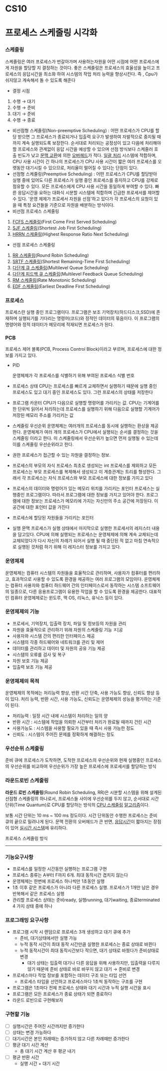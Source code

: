# CS10

# 프로세스 스케줄링 시각화

### 스케줄링

스케줄링은 여러 프로세스가 번갈아가며 사용하는자원을 어떤 시점에 어떤 프로세스에게 자원을 할당할 지 결정하는 것이다. 좋은 스케줄링은 프로세스의 효율성을 높이고 프로세스의 응답시간을 최소화 하여 시스템의 작업 처리 능력을 향상시킨다. 즉 , Cpu가 쉬지않고 계속해서 돌 수 있도록 해준다

- 결정 시점
1. 수행 → 대기
2. 수행 → 준비
3. 대기 → 준비
4. 수행 → 종료
- 비선점형 스케줄링(Non-preemptive Scheduling) : 어떤 프로세스가 CPU를 할당 받으면 그 프로세스가 종료되거나 입출력 요구가 발생하여 자발적으로 중지될 때까지 계속 실행되도록 보장한다. 순서대로 처리되는 공정성이 있고 다음에 처리해야 할 프로세스와 관계없이 응답 시간을 예상할 수 있으며 선점 방식보다 스케줄러 호출 빈도가 낮고 [문맥 교환](https://ko.wikipedia.org/wiki/%EB%AC%B8%EB%A7%A5_%EA%B5%90%ED%99%98)에 의한 [오버헤드](https://ko.wikipedia.org/wiki/%EC%98%A4%EB%B2%84%ED%97%A4%EB%93%9C)가 적다. [일괄 처리](https://ko.wikipedia.org/wiki/%EC%9D%BC%EA%B4%84_%EC%B2%98%EB%A6%AC) 시스템에 적합하며, CPU 사용 시간이 긴 하나의 프로세스가 CPU 사용 시간이 짧은 여러 프로세스를 오랫동안 대기시킬 수 있으므로, 처리율이 떨어질 수 있다는 단점이 있다.
- 선점형 스케줄링(Preemptive Scheduling) : 어떤 프로세스가 CPU를 할당받아 실행 중에 있어도 다른 프로세스가 실행 중인 프로세스를 중지하고 CPU를 강제로 점유할 수 있다. 모든 프로세스에게 CPU 사용 시간을 동일하게 부여할 수 있다. 빠른 응답시간을 요하는 대화식 시분할 시스템에 적합하며 긴급한 프로세서를 제어할 수 있다. '운영 체제가 프로세서 자원을 선점'하고 있다가 각 프로세스의 요청이 있을 때 특정 요건들을 기준으로 자원을 배분하는 방식이다.
- 비선점 프로세스 스케줄링
1. [FCFS 스케줄링](https://ko.wikipedia.org/wiki/FCFS_%EC%8A%A4%EC%BC%80%EC%A4%84%EB%A7%81)(First Come First Served Scheduling)
2. [SJF 스케줄링](https://ko.wikipedia.org/wiki/SJF_%EC%8A%A4%EC%BC%80%EC%A4%84%EB%A7%81)(Shortest Job First Scheduling)
3. [HRRN 스케줄링](https://ko.wikipedia.org/wiki/HRRN_%EC%8A%A4%EC%BC%80%EC%A4%84%EB%A7%81)(Highest Response Ratio Next Scheduling)
- 선점 프로세스 스케줄링
1. [RR 스케줄링](https://ko.wikipedia.org/wiki/RR_%EC%8A%A4%EC%BC%80%EC%A4%84%EB%A7%81)(Round Robin Scheduling)
2. [SRTF 스케줄링](https://ko.wikipedia.org/wiki/SRTF_%EC%8A%A4%EC%BC%80%EC%A4%84%EB%A7%81)(Shortest Remaining-Time First Scheduling)
3. [다단계 큐 스케줄링](https://ko.wikipedia.org/wiki/%EB%8B%A4%EB%8B%A8%EA%B3%84_%ED%81%90_%EC%8A%A4%EC%BC%80%EC%A4%84%EB%A7%81)(Multilevel Queue Scheduling)
4. [다단계 피드백 큐 스케줄링](https://ko.wikipedia.org/wiki/%EB%8B%A4%EB%8B%A8%EA%B3%84_%ED%94%BC%EB%93%9C%EB%B0%B1_%ED%81%90_%EC%8A%A4%EC%BC%80%EC%A4%84%EB%A7%81)(Multilevel Feedback Queue Scheduling)
5. [RM 스케줄링](https://ko.wikipedia.org/wiki/RM_%EC%8A%A4%EC%BC%80%EC%A4%84%EB%A7%81)(Rate Monotonic Scheduling)
6. [EDF 스케줄링](https://ko.wikipedia.org/wiki/EDF_%EC%8A%A4%EC%BC%80%EC%A4%84%EB%A7%81)(Earliest Deadline First Scheduling)

### 프로세스

프로세스란 실행 중인 프로그램이다. 프로그램은 보조 기억장치(하드디스크,SSD)에 존재하며 실행되기를 기다리는 명령어(코드)와 정적인 데이터의 묶음이다. 이 프로그램의 명령어와 정적 데이터가 메모리에 적재되면 프로세스가 된다.

### PCB

프로세스 제어 블록(PCB, Process Control Block)이라고 부르며, 프로세스에 대한 정보를 가지고 있다.

- PID

  운영체제가 각 프로세스를 식별하기 위해 부여된 프로세스 식별 번호

- 프로세스 상태
  CPU는 프로세스를 빠르게 교체하면서 실행하기 때문에 실행 중인 프로세스도 있고 대기 중인 프로세스도 있다. 그런 프로세스의 상태를 저장한다
- 프로그램 카운터
  CPU가 다음으로 실행할 명령어를 가리키는 값. CPU는 기계어를 한 단위씩 읽어서 처리하는데 프로세스를 실행하기 위해 다음으로 실행할 기계어가 저장된 메모리 주소를 가리키는 값
- 스케줄링 우선순위
  운영체제는 여러개의 프로세스를 동시에 실행하는 환상을 제공한다. 운영체제가 여러 개의 프로세스가 CPU에서 실행되는 순서를 결정하는 것을 스케줄링 이라고 한다. 이 스케줄링에서 우선순위가 높으면 먼저 실행될 수 있는데 이를 스케줄링 우선순위라고 한다.
- 권한
  프로세스가 접근할 수 있는 자원을 결정하는 정보.
- 프로세스의 부모의 자식 프로세스
  최초로 생성되는 int 프로세스를 제외하고 모든 프로세스는 부모 프로세스를 복제해서 생성되고 이 계층관계는 트리를 형성한다. 그래서 각 프로세스는 자식 프로세스와 부모 프로세스에 대한 정보를 가지고 있다
- 프로세스의 데이터와 명령어가 있는 메모리 위치를 가리키는 포인터
  프로세스는 실행중인 프로그램이다. 따라서 프로그램에 대한 정보를 가지고 있어야 한다. 프로그램에 대한 정보는 프로세스가 메모리에 가지는 자신만의 주소 공간에 저장된다. 이 공간에 대한 포인터 값을 가진다
- 프로세스에 할당된 자원들을 가리키는 포인터
- 실행 문맥
  프로세스가 실행 상태에서 마지막으로 실행한 프로세서의 레지스터 내용을 담고있다. CPU에 의해 실행되는 프로세스는 운영체제에 의해 계속 교체되는데 교체되었다가 다시 자신의 차례가 되어서 실행 될 때 중단된 적 없고 마침 연속적으로 실행된 것처럼 하기 위해 이 레지스터 정보를 가지고 있다.

### 운영체제

운영체제는 컴퓨터 시스템의 자원들을 효율적으로 관리하며, 사용자가 컴퓨터를 편리하고, 효과적으로 사용할 수 있도록 환경을 제공하는 여러 프로그램의 모임이다. 운영체제는 컴퓨터 사용자와 컴퓨터 하드웨어 간의 인터페이스로서 동작하는 시스템 소프트웨어의 일종으로, 다른 응용프로그램이 유용한 작업을 할 수 있도록 환경을 제공한다. 대표적인 컴퓨터 운영체제로는 윈도루, 맥 OS, 리눅스, 유닉스 등이 있다.

### 운영체제의 기능

- 프로세서, 기억장치, 입출력 장치, 파일 및 정보등의 자원을 관리
- 자원을 효율적으로 관리하기 위래 자원의 스케줄링 기능 ㅈ[공
- 사용자와 시스템 간의 편리한 인터페이스 제공
- 시스템의 각종 하드웨어와 네트워크를 관리 및 제어
- 데이터를 관리하고 데이터 및 자원의 공유 기능 제공
- 시스템의 오류를 검사 및 복구
- 자원 보호 기능 제공
- 입출력 보조 기능 제공

### 운영체제의 목적

운영체제의 목적에는 처리능력 향상, 반환 시간 단축, 사용 가능도 향상, 신뢰도 향상 등이 있다. 처리 능력, 반환 시간, 사용 가능도, 신뢰도는 운영체제의 성능을 평가하는 기준이 된다.

- 처리능력 : 일정 시간 내에 시스템이 처리하는 일의 양
- 반환 시간 :  시스템에 작업을 의뢰한 시간부터 처리가 완료될 때까지 건린 시간
- 사용가능도 : 시스템을 사용할 필요가 있을 때 즉시 사용 가능한 정도
- 신뢰도 : 시스템이 주어진 문제를 정확하게 해결하는 정도

### 우선순위 스케줄링

준비 큐에 프로세스가 도착하면, 도착한 프로세스의 우선순위와 현재 실행중인 프로세스의 우선순위를 비교하여 우선순위가 가장 높은 프로세스에 프로세서를 할당하는 방식

### 라운드로빈 스케줄링

**라운드 로빈 스케줄링**(Round Robin Scheduling, RR)은 시분할 시스템을 위해 설계된 선점형 스케줄링의 하나로서, 프로세스들 사이에 우선순위를 두지 않고, 순서대로 시간단위(Time Quantum)로 CPU를 할당하는 방식의 [CPU 스케줄링](https://ko.wikipedia.org/wiki/CPU_%EC%8A%A4%EC%BC%80%EC%A4%84%EB%A7%81) [알고리즘](https://ko.wikipedia.org/wiki/%EC%95%8C%EA%B3%A0%EB%A6%AC%EC%A6%98)이다.

보통 시간 단위는 10 ms ~ 100 ms 정도이다. 시간 단위동안 수행한 프로세스는 준비 큐의 끝으로 밀려나게 된다. 문맥 전환의 오버헤드가 큰 반면, [응답시간](https://ko.wikipedia.org/wiki/%EC%9D%91%EB%8B%B5%EC%8B%9C%EA%B0%84)이 짧아지는 장점이 있어 [실시간 시스템](https://ko.wikipedia.org/wiki/%EC%8B%A4%EC%8B%9C%EA%B0%84_%EC%8B%9C%EC%8A%A4%ED%85%9C)에 유리하다.

프로세스 스케줄링 방식

---

### 기능요구사항

- 프로세스를 일정한 시간동안 실행하는 프로그램 구현
- 프로세스 종류는 A부터 F까지 6개. 최대 동작시간 겹치지 않는다
- 운영체제는 한번에 프로세스 하나씩만 1초동안 실행
- 1초 이후 같은 프로세스가 아니라 다른 프로세스 실행. 프로세스가 1개만 남은 경우 반복해서 같은 프로세스 실행
- 관리할 프로세스 상태는 준비ready, 실행running, 대기waiting, 종료terminated 4 가지 상태 중에 하나

### 프로그래밍 요구사항

- 프로그램 시작 시 랜덤으로 프로세스 3개 생성하고 대기 큐에 추가
    - 준비, 대기상태에서만 실행 가능
    - 누적 동작 시간이 최대 동작 시간만큼 실행한 프로세스는 종료 상태로 바뀐다
    - 누적 동작시간이 최대 동작시간보다 작으면, 대기 상태로 바꿨다가 준비상태로 변경
        - 대기 상태는 입출력 대기나 다른 응답을 위해 사용하지만, 입출력을 다루지 않기 때문에 준비 상태로 바로 바꾸지 않고 대기 → 준비로 변경
- 프로세스마다 작업 정보를 포함하는 데이터 구조 또는 타입 선언
    - 프로세스 타입을 선언하고 프로세스마다 1초씩 동작하는 구조를 구현
- 프로그램은 1초마다 전체 프로세스 상태와 대기 시간과 누적 실행 시간을 표시
- 프로그램은 모든 프로세스가 종료 상태가 되면 종료하다
- 라운드 로빈으로 구현해보자


### 구현할 기능

- [ ] 실행시간은 주어진 시간까지만 증가한다
- [ ] 상태는 변경 가능하다
- [ ] 대기시간은 본인 차례때는 증가하지 않고 다른 차례때만 증가한다
- [ ] 평균 대기 시간 계산
  - 총 대기 시간 계산 후 평균 내기
- [ ] 평균 반환 시간
  - 실행 시간 + 대기 시간